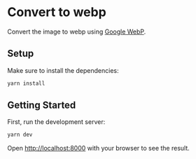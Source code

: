 # Convert to webp

Convert the image to webp using [Google WebP](https://developers.google.com/speed/webp).

## Setup

Make sure to install the dependencies:

```bash
yarn install
```

## Getting Started

First, run the development server:

```bash
yarn dev
```

Open [http://localhost:8000](http://localhost:8000) with your browser to see the result.

